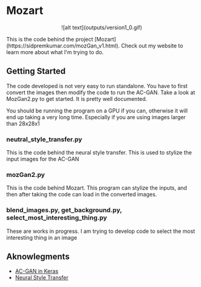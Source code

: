# Mozart
<p align="center">
  ![alt text](outputs/version1_0.gif)
</p>
This is the code behind the project [Mozart](https://sidpremkumar.com/mozGan_v1.html). Check out my website to learn more about what I'm trying to do.

## Getting Started
The code developed is not very easy to run standalone. You have to first convert the images then modify the code to run the AC-GAN.
Take a look at MozGan2.py to get started. It is pretty well documented.

You should be running the program on a GPU if you can, otherwise it will end up taking a very long time. Especially if you are using images larger than 28x28x1

### neutral_style_transfer.py
This is the code behind the neural style transfer. This is used to stylize the input images for the AC-GAN

### mozGan2.py
This is the code behind Mozart. This program can stylize the inputs, and then after taking the code can load in the converted images.

### blend_images.py, get_background.py, select_most_interesting_thing.py
These are works in progress. I am trying to develop code to select the most interesting thing in an image

## Aknowlegments
* [AC-GAN in Keras](https://github.com/lukedeo/keras-acgan/blob/master/mnist_acgan.py)
* [Neural Style Transfer](https://medium.com/tensorflow/neural-style-transfer-creating-art-with-deep-learning-using-tf-keras-and-eager-execution-7d541ac31398)
